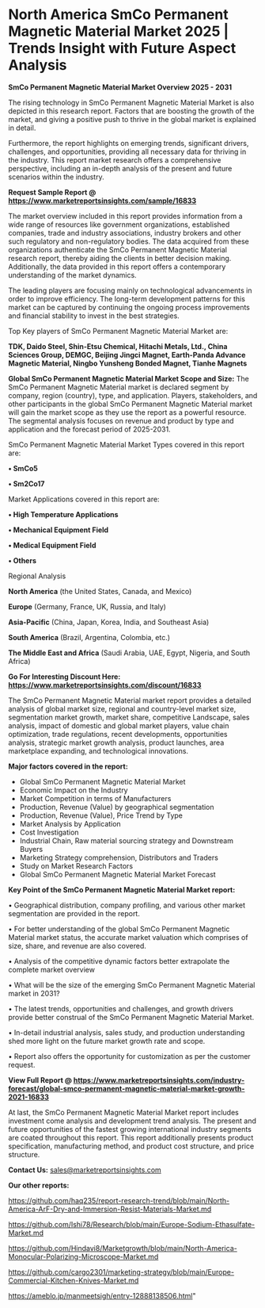 # North America SmCo Permanent Magnetic Material Market 2025 | Trends Insight with Future Aspect Analysis

<Strong> SmCo Permanent Magnetic Material Market Overview 2025 - 2031</strong>

The rising technology in SmCo Permanent Magnetic Material Market is also depicted in this research report. Factors that are boosting the growth of the market, and giving a positive push to thrive in the global market is explained in detail.

Furthermore, the report highlights on emerging trends, significant drivers, challenges, and opportunities, providing all necessary data for thriving in the industry. This report market research offers a comprehensive perspective, including an in-depth analysis of the present and future scenarios within the industry.

<strong>Request Sample Report @ <a href=https://www.marketreportsinsights.com/sample/16833>https://www.marketreportsinsights.com/sample/16833</a></strong>

The market overview included in this report provides information from a wide range of resources like government organizations, established companies, trade and industry associations, industry brokers and other such regulatory and non-regulatory bodies. The data acquired from these organizations authenticate the SmCo Permanent Magnetic Material research report, thereby aiding the clients in better decision making. Additionally, the data provided in this report offers a contemporary understanding of the market dynamics.

The leading players are focusing mainly on technological advancements in order to improve efficiency. The long-term development patterns for this market can be captured by continuing the ongoing process improvements and financial stability to invest in the best strategies.

Top Key players of SmCo Permanent Magnetic Material Market are:

<strong>TDK, Daido Steel, Shin-Etsu Chemical, Hitachi Metals, Ltd., China Sciences Group, DEMGC, Beijing Jingci Magnet, Earth-Panda Advance Magnetic Material, Ningbo Yunsheng Bonded Magnet, Tianhe Magnets</strong>

<strong><b>Global SmCo Permanent Magnetic Material Market Scope and Size:</b></strong>
The SmCo Permanent Magnetic Material market is declared segment by company, region (country), type, and application. Players, stakeholders, and other participants in the global SmCo Permanent Magnetic Material market will gain the market scope as they use the report as a powerful resource. The segmental analysis focuses on revenue and product by type and application and the forecast period of 2025-2031.

SmCo Permanent Magnetic Material Market Types covered in this report are:

<strong>• SmCo5

• Sm2Co17</strong>

Market Applications covered in this report are:

<strong>• High Temperature Applications

• Mechanical Equipment Field

• Medical Equipment Field

• Others</strong> 

Regional Analysis

<strong>North America</strong> (the United States, Canada, and Mexico)

<strong>Europe</strong> (Germany, France, UK, Russia, and Italy)

<strong>Asia-Pacific</strong> (China, Japan, Korea, India, and Southeast Asia)

<strong>South America</strong> (Brazil, Argentina, Colombia, etc.)

<strong>The Middle East and Africa</strong> (Saudi Arabia, UAE, Egypt, Nigeria, and South Africa)

<strong>Go For Interesting Discount Here: <a href=https://www.marketreportsinsights.com/discount/16833>https://www.marketreportsinsights.com/discount/16833</a></strong>

The SmCo Permanent Magnetic Material market report provides a detailed analysis of global market size, regional and country-level market size, segmentation market growth, market share, competitive Landscape, sales analysis, impact of domestic and global market players, value chain optimization, trade regulations, recent developments, opportunities analysis, strategic market growth analysis, product launches, area marketplace expanding, and technological innovations.

<strong><b>Major factors covered in the report:</b></strong>
<ul>
  <li>Global SmCo Permanent Magnetic Material Market </li>
  <li>Economic Impact on the Industry</li>
  <li>Market Competition in terms of Manufacturers</li>
  <li>Production, Revenue (Value) by geographical segmentation</li>
  <li>Production, Revenue (Value), Price Trend by Type</li>
  <li>Market Analysis by Application</li>
  <li>Cost Investigation</li>
  <li>Industrial Chain, Raw material sourcing strategy and Downstream Buyers</li>
  <li>Marketing Strategy comprehension, Distributors and Traders</li>
  <li>Study on Market Research Factors</li>
  <li>Global SmCo Permanent Magnetic Material Market Forecast</li>
</ul>

<strong><b>Key Point of the SmCo Permanent Magnetic Material Market report:</b></strong>

• Geographical distribution, company profiling, and various other market segmentation are provided in the report.

• For better understanding of the global SmCo Permanent Magnetic Material market status, the accurate market valuation which comprises of size, share, and revenue are also covered.

• Analysis of the competitive dynamic factors better extrapolate the complete market overview

• What will be the size of the emerging SmCo Permanent Magnetic Material market in 2031?

• The latest trends, opportunities and challenges, and growth drivers provide better construal of the SmCo Permanent Magnetic Material Market.

• In-detail industrial analysis, sales study, and production understanding shed more light on the future market growth rate and scope.

• Report also offers the opportunity for customization as per the customer request.

<strong><b>View Full Report @ <a href=https://www.marketreportsinsights.com/industry-forecast/global-smco-permanent-magnetic-material-market-growth-2021-16833>https://www.marketreportsinsights.com/industry-forecast/global-smco-permanent-magnetic-material-market-growth-2021-16833</a></b></strong>


At last, the SmCo Permanent Magnetic Material Market report includes investment come analysis and development trend analysis. The present and future opportunities of the fastest growing international industry segments are coated throughout this report. This report additionally presents product specification, manufacturing method, and product cost structure, and price structure.

<strong>Contact Us:</strong>
sales@marketreportsinsights.com

<strong>Our other reports:</strong>

<a href=https://github.com/haq235/report-research-trend/blob/main/North-America-ArF-Dry-and-Immersion-Resist-Materials-Market.md>https://github.com/haq235/report-research-trend/blob/main/North-America-ArF-Dry-and-Immersion-Resist-Materials-Market.md</a>

<a href=https://github.com/Ishi78/Research/blob/main/Europe-Sodium-Ethasulfate-Market.md>https://github.com/Ishi78/Research/blob/main/Europe-Sodium-Ethasulfate-Market.md</a>

<a href=https://github.com/Hindavi8/Marketgrowth/blob/main/North-America-Monocular-Polarizing-Microscope-Market.md>https://github.com/Hindavi8/Marketgrowth/blob/main/North-America-Monocular-Polarizing-Microscope-Market.md</a>

<a href=https://github.com/cargo2301/marketing-strategy/blob/main/Europe-Commercial-Kitchen-Knives-Market.md>https://github.com/cargo2301/marketing-strategy/blob/main/Europe-Commercial-Kitchen-Knives-Market.md</a>

<a href=https://ameblo.jp/manmeetsigh/entry-12888138506.html>https://ameblo.jp/manmeetsigh/entry-12888138506.html</a>"
